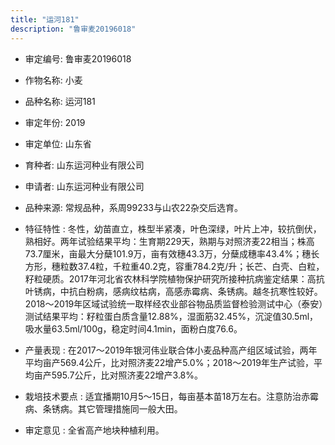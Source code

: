 ```yaml
---
title: "运河181"
description: "鲁审麦20196018"
---
```

* 审定编号:  鲁审麦20196018

*  作物名称:  小麦

*  品种名称:  运河181

*  审定年份:  2019

*  审定单位:  山东省

* 育种者:  山东运河种业有限公司

*  申请者:  山东运河种业有限公司

*  品种来源:  常规品种，系周99233与山农22杂交后选育。

*  特征特性 : 
冬性，幼苗直立，株型半紧凑，叶色深绿，叶片上冲，较抗倒伏，熟相好。两年试验结果平均：生育期229天，熟期与对照济麦22相当；株高73.7厘米，亩最大分蘖101.9万，亩有效穗43.3万，分蘖成穗率43.4%；穗长方形，穗粒数37.4粒，千粒重40.2克，容重784.2克/升；长芒、白壳、白粒，籽粒硬质。2017年河北省农林科学院植物保护研究所接种抗病鉴定结果：高抗叶锈病，中抗白粉病，感病纹枯病，高感赤霉病、条锈病。越冬抗寒性较好。2018～2019年区域试验统一取样经农业部谷物品质监督检验测试中心（泰安）测试结果平均：籽粒蛋白质含量12.88%，湿面筋32.45%，沉淀值30.5ml，吸水量63.5ml/100g，稳定时间4.1min，面粉白度76.6。
 
*  产量表现 : 
在2017～2019年银河伟业联合体小麦品种高产组区域试验，两年平均亩产569.4公斤，比对照济麦22增产5.0%；2018～2019年生产试验，平均亩产595.7公斤，比对照济麦22增产3.8%。

*  栽培技术要点 : 
适宜播期10月5～15日，每亩基本苗18万左右。注意防治赤霉病、条锈病。其它管理措施同一般大田。

*  审定意见 : 
全省高产地块种植利用。
